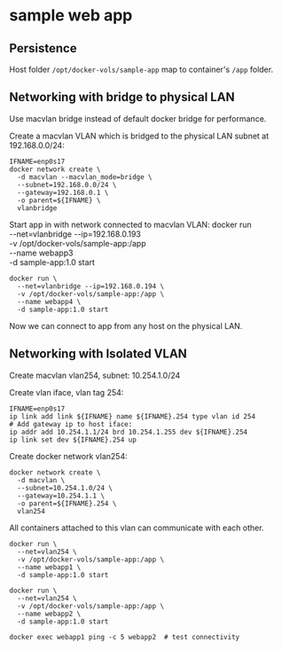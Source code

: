# sample web app


## Persistence

Host folder `/opt/docker-vols/sample-app` map to container's `/app` folder.


## Networking with bridge to physical LAN

Use macvlan bridge instead of default docker bridge for performance.

Create a macvlan VLAN which is bridged to the physical LAN subnet at 192.168.0.0/24:
	
	IFNAME=enp0s17
	docker network create \
	  -d macvlan --macvlan_mode=bridge \
	  --subnet=192.168.0.0/24 \
	  --gateway=192.168.0.1 \
	  -o parent=${IFNAME} \
	  vlanbridge

Start app in with network connected to macvlan VLAN:
	docker run \
	  --net=vlanbridge --ip=192.168.0.193 \
	  -v /opt/docker-vols/sample-app:/app \
	  --name webapp3 \
	  -d sample-app:1.0 start

	docker run \
	  --net=vlanbridge --ip=192.168.0.194 \
	  -v /opt/docker-vols/sample-app:/app \
	  --name webapp4 \
	  -d sample-app:1.0 start

Now we can connect to app from any host on the physical LAN.


## Networking with Isolated VLAN

Create macvlan vlan254, subnet: 10.254.1.0/24

Create vlan iface, vlan tag 254:

	IFNAME=enp0s17
	ip link add link ${IFNAME} name ${IFNAME}.254 type vlan id 254
	# Add gateway ip to host iface:
	ip addr add 10.254.1.1/24 brd 10.254.1.255 dev ${IFNAME}.254 
	ip link set dev ${IFNAME}.254 up
	

Create docker network vlan254:	

	docker network create \
	  -d macvlan \
	  --subnet=10.254.1.0/24 \
	  --gateway=10.254.1.1 \
	  -o parent=${IFNAME}.254 \
	  vlan254

All containers attached to this vlan can communicate with each other.

	docker run \
	  --net=vlan254 \
	  -v /opt/docker-vols/sample-app:/app \
	  --name webapp1 \
	  -d sample-app:1.0 start
	  
	docker run \
	  --net=vlan254 \
	  -v /opt/docker-vols/sample-app:/app \
	  --name webapp2 \
	  -d sample-app:1.0 start
	  
	docker exec webapp1 ping -c 5 webapp2  # test connectivity
